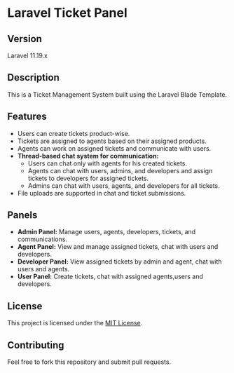 # Laravel Ticket Panel

## Version
Laravel 11.19.x

## Description
This is a Ticket Management System built using the Laravel Blade Template.

## Features
- Users can create tickets product-wise.
- Tickets are assigned to agents based on their assigned products.
- Agents can work on assigned tickets and communicate with users.
- **Thread-based chat system for communication:**
  - Users can chat only with agents for his created tickets.
  - Agents can chat with users, admins, and developers and assign tickets to developers for assigned tickets.
  - Admins can chat with users, agents, and developers for all tickets.
- File uploads are supported in chat and ticket submissions.

## Panels
- **Admin Panel:** Manage users, agents, developers, tickets, and communications.
- **Agent Panel:** View and manage assigned tickets, chat with users and developers.
- **Developer Panel:** View assigned tickets by admin and agent, chat with users and agents.
- **User Panel:** Create tickets, chat with assigned agents,users and developers.

## License
This project is licensed under the [MIT License](LICENSE).

## Contributing
Feel free to fork this repository and submit pull requests.

